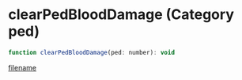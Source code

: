 # clearPedBloodDamage (Category ped)

```js
function clearPedBloodDamage(ped: number): void
```

[filename](clearPedBloodDamage_m.md ':include')